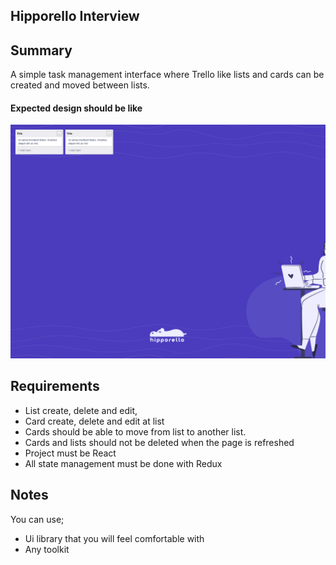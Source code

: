 ## Hipporello Interview

## Summary

A simple task management interface where Trello like lists and cards can be created and moved between lists.

#### Expected design should be like
![Expected Design](./Template.png)



## Requirements

- List create, delete and edit,
- Card create, delete and edit at list
- Cards should be able to move from list to another list.
- Cards and lists should not be deleted when the page is refreshed
- Project must be React 
- All state management must be done with Redux

## Notes

You can use; 
- Ui library that you will feel comfortable with
- Any toolkit
